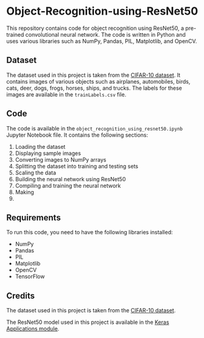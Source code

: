 # Object-Recognition-using-ResNet50


This repository contains code for object recognition using ResNet50, a pre-trained convolutional neural network. The code is written in Python and uses various libraries such as NumPy, Pandas, PIL, Matplotlib, and OpenCV.

## Dataset

 The dataset used in this project is taken from the [CIFAR-10 dataset](https://www.kaggle.com/c/cifar-10/). It contains images of various objects such as airplanes, automobiles, birds, cats, deer, dogs, frogs, horses, ships, and trucks. The labels for these images are available in the `trainLabels.csv` file.

## Code

The code is available in the `object_recognition_using_resnet50.ipynb` Jupyter Notebook file. It contains the following sections:

1. Loading the dataset
2. Displaying sample images
3. Converting images to NumPy arrays
4. Splitting the dataset into training and testing sets
5. Scaling the data
6. Building the neural network using ResNet50
7. Compiling and training the neural network
8. Making
9. 

## Requirements

To run this code, you need to have the following libraries installed:

- NumPy
- Pandas
- PIL
- Matplotlib
- OpenCV
- TensorFlow


## Credits

The dataset used in this project is taken from the [CIFAR-10 dataset](https://www.kaggle.com/c/cifar-10/).

The ResNet50 model used in this project is available in the [Keras Applications module](https://keras.io/api/applications/resnet/).
